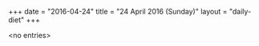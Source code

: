 +++
date = "2016-04-24"
title = "24 April 2016 (Sunday)"
layout = "daily-diet"
+++

<p>&lt;no entries&gt;</p>